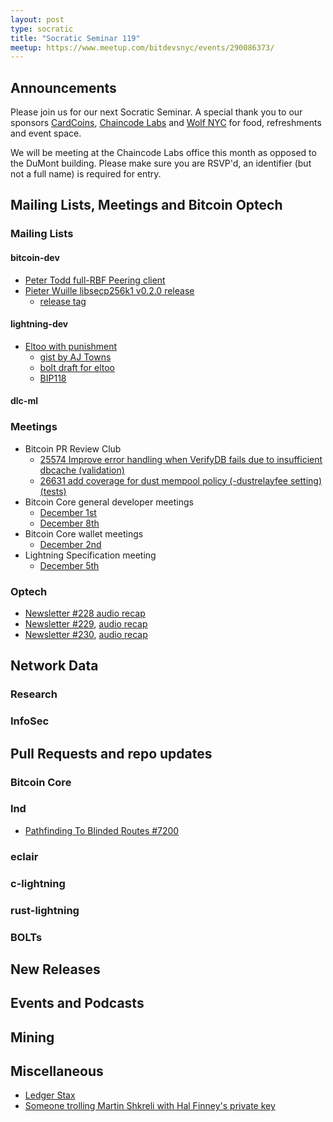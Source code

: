 ```yaml
---
layout: post
type: socratic
title: "Socratic Seminar 119"
meetup: https://www.meetup.com/bitdevsnyc/events/290086373/
---
```


## Announcements

Please join us for our next Socratic Seminar. A special thank you to our
sponsors [CardCoins](https://cardcoins.co), [Chaincode
Labs](https://chaincode.com) and [Wolf NYC](https://wolfnyc.com) for food,
refreshments and event space.

We will be meeting at the Chaincode Labs office this month as opposed to the DuMont building. Please make sure you are RSVP'd, an identifier (but not a full name) is required for entry.

## Mailing Lists, Meetings and Bitcoin Optech

### Mailing Lists

#### bitcoin-dev

- [Peter Todd full-RBF Peering client](https://lists.linuxfoundation.org/pipermail/bitcoin-dev/2022-December/021270.html)
- [Pieter Wuille libsecp256k1 v0.2.0 release](https://lists.linuxfoundation.org/pipermail/bitcoin-dev/2022-December/021271.html)
	- [release tag](https://github.com/bitcoin-core/secp256k1/releases/tag/v0.2.0)

#### lightning-dev

- [Eltoo with punishment](https://lists.linuxfoundation.org/pipermail/lightning-dev/2022-December/003788.html)
	- [gist by AJ Towns](https://gist.github.com/ajtowns/53e0f735f4d5c06a681429d937200aa5)
	- [bolt draft for eltoo](https://github.com/instagibbs/bolts/blob/eltoo_draft/XX-eltoo-transactions.md)
	- [BIP118](https://github.com/bitcoin/bips/blob/master/bip-0118.mediawiki)

#### dlc-ml

### Meetings

- Bitcoin PR Review Club
    - [25574 Improve error handling when VerifyDB fails due to insufficient dbcache (validation)](https://bitcoincore.reviews/25574)
    - [26631 add coverage for dust mempool policy (-dustrelayfee setting) (tests)](https://bitcoincore.reviews/26631)
- Bitcoin Core general developer meetings
	- [December 1st](https://www.erisian.com.au/bitcoin-core-dev/log-2022-12-01.html#255)
	- [December 8th](https://www.erisian.com.au/bitcoin-core-dev/log-2022-12-08.html#206)
- Bitcoin Core wallet meetings
	- [December 2nd](https://www.erisian.com.au/bitcoin-core-dev/log-2022-12-02.html#313)
- Lightning Specification meeting
    - [December 5th](https://github.com/lightning/bolts/issues/1046)

### Optech

- [Newsletter #228 audio recap](https://twitter.com/bitcoinoptech/status/1598330653958963207)
- [Newsletter #229](https://bitcoinops.org/en/newsletters/2022/12/07/), [audio recap](https://twitter.com/bitcoinoptech/status/1600867081225764864)
- [Newsletter #230](https://bitcoinops.org/en/newsletters/2022/12/14/), [audio recap](https://twitter.com/bitcoinoptech/status/1602978833057161216)

## Network Data

### Research

### InfoSec


## Pull Requests and repo updates

### Bitcoin Core

### lnd

- [Pathfinding To Blinded Routes #7200](https://github.com/lightningnetwork/lnd/issues/7200)

### eclair


### c-lightning


### rust-lightning


### BOLTs


## New Releases


## Events and Podcasts


## Mining


## Miscellaneous

- [Ledger Stax](https://shop.ledger.com/pages/ledger-stax)
- [Someone trolling Martin Shkreli with Hal Finney's private key](https://martinshkreli.substack.com/p/paul-le-roux-is-satoshi)
